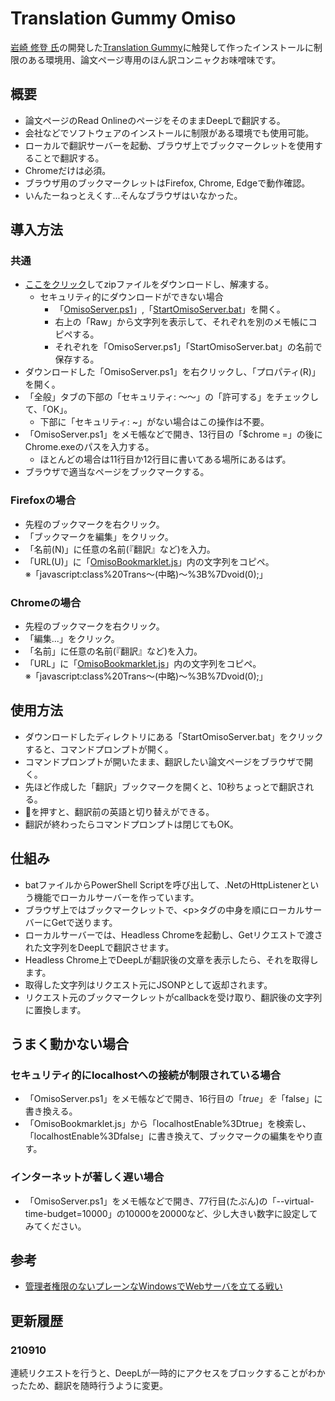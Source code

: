 # Translation Gummy Omiso
[岩崎 修登 氏](https://twitter.com/cabernet_rock)の開発した[Translation Gummy](https://github.com/iwasakishuto/Translation-Gummy)に触発して作ったインストールに制限のある環境用、論文ページ専用のほん訳コンニャクお味噌味です。

## 概要
* 論文ページのRead OnlineのページをそのままDeepLで翻訳する。
* 会社などでソフトウェアのインストールに制限がある環境でも使用可能。
* ローカルで翻訳サーバーを起動、ブラウザ上でブックマークレットを使用することで翻訳する。
* Chromeだけは必須。
* ブラウザ用のブックマークレットはFirefox, Chrome, Edgeで動作確認。
* いんたーねっとえくす...そんなブラウザはいなかった。

## 導入方法
### 共通
* [ここをクリック](https://github.com/KYU49/TranslationGummyOmiso/archive/refs/heads/main.zip)してzipファイルをダウンロードし、解凍する。  
    * セキュリティ的にダウンロードができない場合
        * 「[OmisoServer.ps1](./OmisoServer.ps1)」,「[StartOmisoServer.bat](./StartOmisoServer.bat)」を開く。
        * 右上の「Raw」から文字列を表示して、それぞれを別のメモ帳にコピペする。
        * それぞれを「OmisoServer.ps1」「StartOmisoServer.bat」の名前で保存する。
* ダウンロードした「OmisoServer.ps1」を右クリックし、「プロパティ(R)」を開く。
* 「全般」タブの下部の「セキュリティ: ～～」の「許可する」をチェックして、「OK」。  
    * 下部に「セキュリティ: ~」がない場合はこの操作は不要。
* 「OmisoServer.ps1」をメモ帳などで開き、13行目の「$chrome =」の後にChrome.exeのパスを入力する。  
    * ほとんどの場合は11行目か12行目に書いてある場所にあるはず。
* ブラウザで適当なページをブックマークする。
### Firefoxの場合
* 先程のブックマークを右クリック。
* 「ブックマークを編集」をクリック。
* 「名前(N)」に任意の名前(『翻訳』など)を入力。
* 「URL(U)」に「[OmisoBookmarklet.js](./OmisoBookmarklet.js)」内の文字列をコピペ。  
※「javascript:class%20Trans～(中略)～%3B%7Dvoid(0);」
### Chromeの場合
* 先程のブックマークを右クリック。
* 「編集...」をクリック。
* 「名前」に任意の名前(『翻訳』など)を入力。
* 「URL」に「[OmisoBookmarklet.js](./OmisoBookmarklet.js)」内の文字列をコピペ。  
※「javascript:class%20Trans～(中略)～%3B%7Dvoid(0);」
## 使用方法
* ダウンロードしたディレクトリにある「StartOmisoServer.bat」をクリックすると、コマンドプロンプトが開く。
* コマンドプロンプトが開いたまま、翻訳したい論文ページをブラウザで開く。
* 先ほど作成した「翻訳」ブックマークを開くと、10秒ちょっとで翻訳される。
* 🔄を押すと、翻訳前の英語と切り替えができる。
* 翻訳が終わったらコマンドプロンプトは閉じてもOK。
## 仕組み
* batファイルからPowerShell Scriptを呼び出して、.NetのHttpListenerという機能でローカルサーバーを作っています。
* ブラウザ上ではブックマークレットで、\<p\>タグの中身を順にローカルサーバーにGetで送ります。
* ローカルサーバーでは、Headless Chromeを起動し、Getリクエストで渡された文字列をDeepLで翻訳させます。
* Headless Chrome上でDeepLが翻訳後の文章を表示したら、それを取得します。
* 取得した文字列はリクエスト元にJSONPとして返却されます。
* リクエスト元のブックマークレットがcallbackを受け取り、翻訳後の文字列に置換します。
## うまく動かない場合
### セキュリティ的にlocalhostへの接続が制限されている場合
* 「OmisoServer.ps1」をメモ帳などで開き、16行目の「$true」を「$false」に書き換える。
* 「OmisoBookmarklet.js」から「localhostEnable%3Dtrue」を検索し、「localhostEnable%3Dfalse」に書き換えて、ブックマークの編集をやり直す。
### インターネットが著しく遅い場合
* 「OmisoServer.ps1」をメモ帳などで開き、77行目(たぶん)の「--virtual-time-budget=10000」の10000を20000など、少し大きい数字に設定してみてください。
## 参考
* [管理者権限のないプレーンなWindowsでWebサーバを立てる戦い](https://qiita.com/koyoru1214/items/721e528c86ee2baff871)


## 更新履歴
### 210910
連続リクエストを行うと、DeepLが一時的にアクセスをブロックすることがわかったため、翻訳を随時行うように変更。